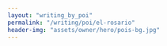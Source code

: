 ```yaml
---
layout: "writing_by_poi"
permalink: "/writing/poi/el-rosario"
header-img: "assets/owner/hero/pois-bg.jpg"
---
```

